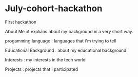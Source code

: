 # July-cohort-hackathon
First hackathon


About Me :it explians about my background in a very short way.


progamming language : languages that i'm trying to tell


Educational Background : about my educational background


Interests : my interests in the tech world


Projects : projects that i participated 
